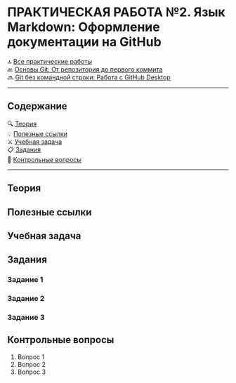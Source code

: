 # ПРАКТИЧЕСКАЯ РАБОТА №2. Язык Markdown: Оформление документации на GitHub
🔝 [ Все практические работы](../README.md)  
🔙 [ Основы Git: От репозитория до первого коммита](PR1.md)  
🔜  [Git без командной строки: Работа с GitHub Desktop ](PR3.md)
***

## Содержание

🔍 [Теория](#Теория)  
💡 [Полезные ссылки](#Полезные-ссылки)  
⚔️ [Учебная задача](#Учебная-задача)  
📋 [Задания](#Задания)  
🚩 [Контрольные вопросы](#Контрольные-вопросы)

*** 

## Теория

## Полезные ссылки

## Учебная задача

## Задания


### Задание 1
### Задание 2
### Задание 3

## Контрольные вопросы

1. Вопрос 1
2. Вопрос 2
3. Вопрос 3